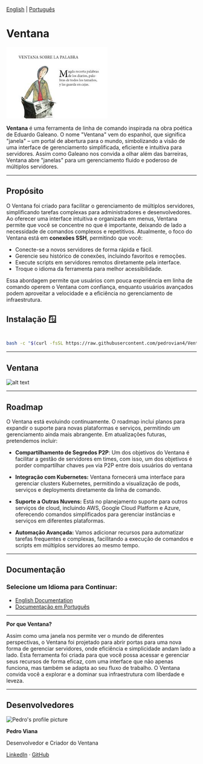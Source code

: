 [English](/Ventana/en/) | [Português](/Ventana/pt/)

# Ventana

![alt text](assets/image.png)

**Ventana** é uma ferramenta de linha de comando inspirada na obra poética de Eduardo Galeano. O nome "Ventana" vem do espanhol, que significa "janela" – um portal de abertura para o mundo, simbolizando a visão de uma interface de gerenciamento simplificada, eficiente e intuitiva para servidores. Assim como Galeano nos convida a olhar além das barreiras, Ventana abre "janelas" para um gerenciamento fluido e poderoso de múltiplos servidores.

---

## Propósito

O Ventana foi criado para facilitar o gerenciamento de múltiplos servidores, simplificando tarefas complexas para administradores e desenvolvedores. Ao oferecer uma interface intuitiva e organizada em menus, Ventana permite que você se concentre no que é importante, deixando de lado a necessidade de comandos complexos e repetitivos. Atualmente, o foco do Ventana está em **conexões SSH**, permitindo que você:

- Conecte-se a novos servidores de forma rápida e fácil.
- Gerencie seu histórico de conexões, incluindo favoritos e remoções.
- Execute scripts em servidores remotos diretamente pela interface.
- Troque o idioma da ferramenta para melhor acessibilidade.

Essa abordagem permite que usuários com pouca experiência em linha de comando operem o Ventana com confiança, enquanto usuários avançados podem aproveitar a velocidade e a eficiência no gerenciamento de infraestrutura.

## Instalação 🪟

```bash

bash -c "$(curl -fsSL https://raw.githubusercontent.com/pedrovian4/Ventana/main/install.sh)"

```


---

## Ventana


![alt text](assets/ventana.gif)

---
## Roadmap

O Ventana está evoluindo continuamente. O roadmap inclui planos para expandir o suporte para novas plataformas e serviços, permitindo um gerenciamento ainda mais abrangente. Em atualizações futuras, pretendemos incluir:

- **Compartilhamento de Segredos P2P**: Um dos objetivos do Ventana é facilitar a gestão de servidores em times, com isso, um dos objetivos é porder compartilhar chaves `pem` via P2P entre dois usuários do ventana

- **Integração com Kubernetes:** Ventana fornecerá uma interface para gerenciar clusters Kubernetes, permitindo a visualização de pods, serviços e deployments diretamente da linha de comando.

- **Suporte a Outras Nuvens:** Está no planejamento suporte para outros serviços de cloud, incluindo AWS, Google Cloud Platform e Azure, oferecendo comandos simplificados para gerenciar instâncias e serviços em diferentes plataformas.

- **Automação Avançada:** Vamos adicionar recursos para automatizar tarefas frequentes e complexas, facilitando a execução de comandos e scripts em múltiplos servidores ao mesmo tempo.

---

## Documentação

### Selecione um Idioma para Continuar:

- [English Documentation](/Ventana/en/)
- [Documentação em Português](/Ventana/pt/)

---

**Por que Ventana?**

Assim como uma janela nos permite ver o mundo de diferentes perspectivas, o Ventana foi projetado para abrir portas para uma nova forma de gerenciar servidores, onde eficiência e simplicidade andam lado a lado.  Esta ferramenta foi criada para que você possa acessar e gerenciar seus recursos de forma eficaz, com uma interface que não apenas funciona, mas também se adapta ao seu fluxo de trabalho. O Ventana convida você a explorar e a dominar sua infraestrutura com liberdade e leveza.

---

## Desenvolvedores



<img src="https://avatars.githubusercontent.com/u/66711752?s=400&u=8acfd48009a05ea7da659ab985b0312404b885b2&v=4" alt="Pedro's profile picture" width="100"/>

**Pedro Viana**

Desenvolvedor e Criador do Ventana

[LinkedIn](https://www.linkedin.com/in/pedro-viana/) · [GitHub](https://github.com/pedrovian4)


